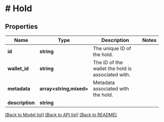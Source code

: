 # # Hold

## Properties

Name | Type | Description | Notes
------------ | ------------- | ------------- | -------------
**id** | **string** | The unique ID of the hold. |
**wallet_id** | **string** | The ID of the wallet the hold is associated with. |
**metadata** | **array<string,mixed>** | Metadata associated with the hold. |
**description** | **string** |  |

[[Back to Model list]](../../README.md#models) [[Back to API list]](../../README.md#endpoints) [[Back to README]](../../README.md)
